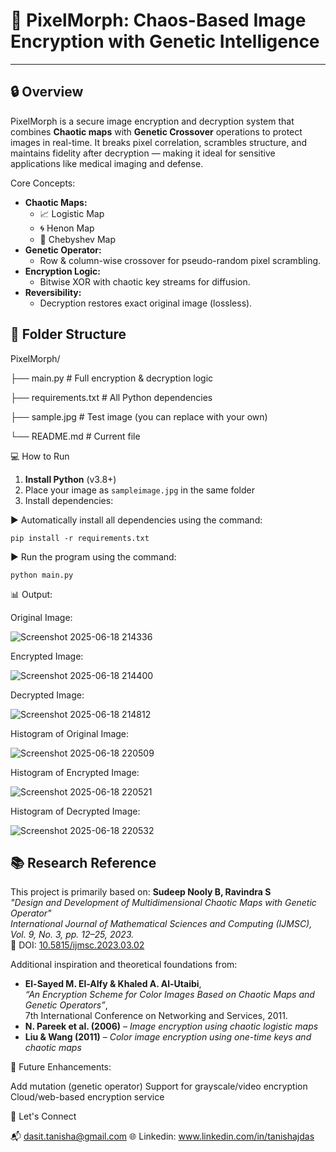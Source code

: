 # 🧬 PixelMorph: Chaos-Based Image Encryption with Genetic Intelligence
---
## 🔒 Overview
PixelMorph is a secure image encryption and decryption system that combines **Chaotic maps** with **Genetic Crossover** operations to protect images in real-time. It breaks pixel correlation, scrambles structure, and maintains fidelity after decryption — making it ideal for sensitive applications like medical imaging and defense.

Core Concepts:
- **Chaotic Maps:**
  - 📈 Logistic Map
  - 🌀 Henon Map
  - 🔁 Chebyshev Map
- **Genetic Operator:**
  - Row & column-wise crossover for pseudo-random pixel scrambling.
- **Encryption Logic:**
  - Bitwise XOR with chaotic key streams for diffusion.
- **Reversibility:**
  - Decryption restores exact original image (lossless).


## 📂 Folder Structure
PixelMorph/

├── main.py # Full encryption & decryption logic

├── requirements.txt # All Python dependencies

├── sample.jpg # Test image (you can replace with your own)

└── README.md # Current file

💻 How to Run

1. **Install Python** (v3.8+)
2. Place your image as `sampleimage.jpg` in the same folder
3. Install dependencies:

▶️ Automatically install all dependencies using the command:
    
    pip install -r requirements.txt


▶️ Run the program using the command:

    python main.py


📊 Output:

Original Image:

![Screenshot 2025-06-18 214336](https://github.com/user-attachments/assets/6d914d0f-6ab6-4373-aac4-a7be694b751a)


Encrypted Image:

![Screenshot 2025-06-18 214400](https://github.com/user-attachments/assets/ac2511ae-f78f-4b32-82d8-9141cd9e93f6)


Decrypted Image:

![Screenshot 2025-06-18 214812](https://github.com/user-attachments/assets/cdd2144c-6752-4870-897e-cc85dfe54c50)


Histogram of Original Image:

![Screenshot 2025-06-18 220509](https://github.com/user-attachments/assets/e5ecbf1b-6ad5-400a-a5be-3510f1b42510)

Histogram of Encrypted Image:

![Screenshot 2025-06-18 220521](https://github.com/user-attachments/assets/6fd81156-a2c1-41a0-a18b-1e98e746f024)

Histogram of Decrypted Image:

![Screenshot 2025-06-18 220532](https://github.com/user-attachments/assets/9e3a3a46-ddc2-407c-9007-c14e2dac4c93)


## 📚 Research Reference
This project is primarily based on:
**Sudeep Nooly B, Ravindra S**  
_"Design and Development of Multidimensional Chaotic Maps with Genetic Operator"_  
*International Journal of Mathematical Sciences and Computing (IJMSC), Vol. 9, No. 3, pp. 12–25, 2023.*  
📖 DOI: [10.5815/ijmsc.2023.03.02](https://doi.org/10.5815/ijmsc.2023.03.02)

Additional inspiration and theoretical foundations from:
- **El-Sayed M. El-Alfy & Khaled A. Al-Utaibi**,  
  *“An Encryption Scheme for Color Images Based on Chaotic Maps and Genetic Operators”*,  
  7th International Conference on Networking and Services, 2011.
- **N. Pareek et al. (2006)** – *Image encryption using chaotic logistic maps*
- **Liu & Wang (2011)** – *Color image encryption using one-time keys and chaotic maps*


🧩 Future Enhancements:

   Add mutation (genetic operator)
   Support for grayscale/video encryption
   Cloud/web-based encryption service


🙌 Let's Connect

  📬 dasit.tanisha@gmail.com
  🌐 Linkedin: www.linkedin.com/in/tanishajdas




